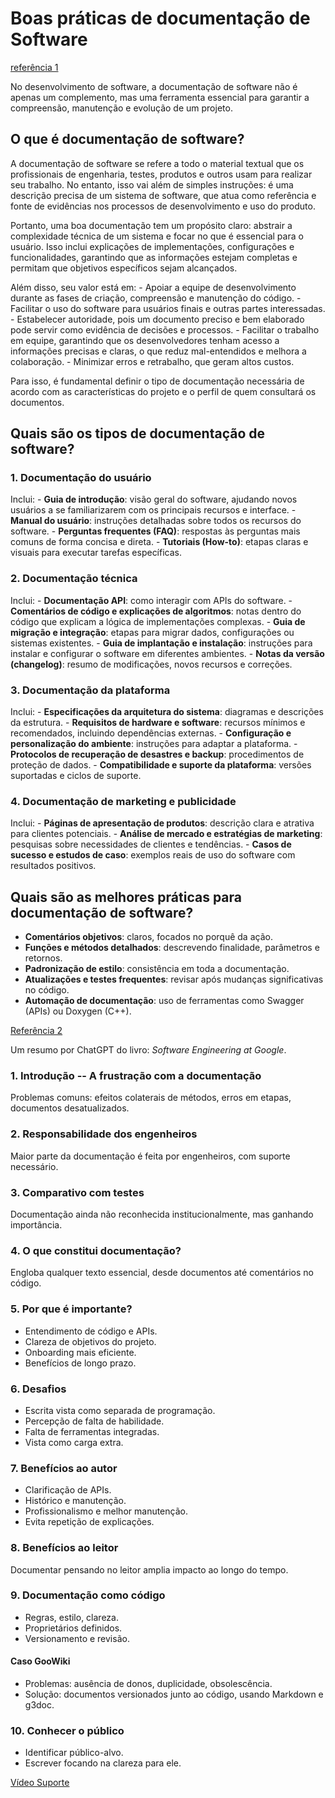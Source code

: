 # Boas práticas de documentação de Software

[referência
1](https://www.sydle.com/br/blog/documentacao-de-software-67607a278f7ac06b8fb6bbcc)

No desenvolvimento de software, a documentação de software não é apenas
um complemento, mas uma ferramenta essencial para garantir a
compreensão, manutenção e evolução de um projeto.

## O que é documentação de software?

A documentação de software se refere a todo o material textual que os
profissionais de engenharia, testes, produtos e outros usam para
realizar seu trabalho. No entanto, isso vai além de simples instruções:
é uma descrição precisa de um sistema de software, que atua como
referência e fonte de evidências nos processos de desenvolvimento e uso
do produto.

Portanto, uma boa documentação tem um propósito claro: abstrair a
complexidade técnica de um sistema e focar no que é essencial para o
usuário. Isso inclui explicações de implementações, configurações e
funcionalidades, garantindo que as informações estejam completas e
permitam que objetivos específicos sejam alcançados.

Além disso, seu valor está em: - Apoiar a equipe de desenvolvimento
durante as fases de criação, compreensão e manutenção do código. -
Facilitar o uso do software para usuários finais e outras partes
interessadas. - Estabelecer autoridade, pois um documento preciso e bem
elaborado pode servir como evidência de decisões e processos. -
Facilitar o trabalho em equipe, garantindo que os desenvolvedores tenham
acesso a informações precisas e claras, o que reduz mal-entendidos e
melhora a colaboração. - Minimizar erros e retrabalho, que geram altos
custos.

Para isso, é fundamental definir o tipo de documentação necessária de
acordo com as características do projeto e o perfil de quem consultará
os documentos.

## Quais são os tipos de documentação de software?

### 1. Documentação do usuário

Inclui: - **Guia de introdução**: visão geral do software, ajudando
novos usuários a se familiarizarem com os principais recursos e
interface. - **Manual do usuário**: instruções detalhadas sobre todos os
recursos do software. - **Perguntas frequentes (FAQ)**: respostas às
perguntas mais comuns de forma concisa e direta. - **Tutoriais
(How-to)**: etapas claras e visuais para executar tarefas específicas.

### 2. Documentação técnica

Inclui: - **Documentação API**: como interagir com APIs do software. -
**Comentários de código e explicações de algoritmos**: notas dentro do
código que explicam a lógica de implementações complexas. - **Guia de
migração e integração**: etapas para migrar dados, configurações ou
sistemas existentes. - **Guia de implantação e instalação**: instruções
para instalar e configurar o software em diferentes ambientes. - **Notas
da versão (changelog)**: resumo de modificações, novos recursos e
correções.

### 3. Documentação da plataforma

Inclui: - **Especificações da arquitetura do sistema**: diagramas e
descrições da estrutura. - **Requisitos de hardware e software**:
recursos mínimos e recomendados, incluindo dependências externas. -
**Configuração e personalização do ambiente**: instruções para adaptar a
plataforma. - **Protocolos de recuperação de desastres e backup**:
procedimentos de proteção de dados. - **Compatibilidade e suporte da
plataforma**: versões suportadas e ciclos de suporte.

### 4. Documentação de marketing e publicidade

Inclui: - **Páginas de apresentação de produtos**: descrição clara e
atrativa para clientes potenciais. - **Análise de mercado e estratégias
de marketing**: pesquisas sobre necessidades de clientes e tendências. -
**Casos de sucesso e estudos de caso**: exemplos reais de uso do
software com resultados positivos.

## Quais são as melhores práticas para documentação de software?

-   **Comentários objetivos**: claros, focados no porquê da ação.
-   **Funções e métodos detalhados**: descrevendo finalidade, parâmetros
    e retornos.
-   **Padronização de estilo**: consistência em toda a documentação.
-   **Atualizações e testes frequentes**: revisar após mudanças
    significativas no código.
-   **Automação de documentação**: uso de ferramentas como Swagger
    (APIs) ou Doxygen (C++).

[Referência 2](https://abseil.io/resources/swe-book/html/ch10.html)

Um resumo por ChatGPT do livro: *Software Engineering at Google*.

### 1. Introdução -- A frustração com a documentação

Problemas comuns: efeitos colaterais de métodos, erros em etapas,
documentos desatualizados.

### 2. Responsabilidade dos engenheiros

Maior parte da documentação é feita por engenheiros, com suporte
necessário.

### 3. Comparativo com testes

Documentação ainda não reconhecida institucionalmente, mas ganhando
importância.

### 4. O que constitui documentação?

Engloba qualquer texto essencial, desde documentos até comentários no
código.

### 5. Por que é importante?

-   Entendimento de código e APIs.
-   Clareza de objetivos do projeto.
-   Onboarding mais eficiente.
-   Benefícios de longo prazo.

### 6. Desafios

-   Escrita vista como separada de programação.
-   Percepção de falta de habilidade.
-   Falta de ferramentas integradas.
-   Vista como carga extra.

### 7. Benefícios ao autor

-   Clarificação de APIs.
-   Histórico e manutenção.
-   Profissionalismo e melhor manutenção.
-   Evita repetição de explicações.

### 8. Benefícios ao leitor

Documentar pensando no leitor amplia impacto ao longo do tempo.

### 9. Documentação como código

-   Regras, estilo, clareza.
-   Proprietários definidos.
-   Versionamento e revisão.

#### Caso GooWiki

-   Problemas: ausência de donos, duplicidade, obsolescência.
-   Solução: documentos versionados junto ao código, usando Markdown e
    g3doc.

### 10. Conhecer o público

-   Identificar público-alvo.
-   Escrever focando na clareza para ele.

[Vídeo Suporte](https://youtu.be/lTjwm1CghDY?si=FkzLHYYmXIJXAIzC)
